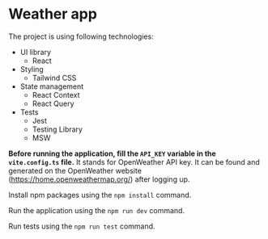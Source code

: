 # Weather app

The project is using following technologies:
- UI library
   - React
- Styling
  - Tailwind CSS
- State management
   - React Context
   - React Query
- Tests
   - Jest
   - Testing Library
   - MSW

**Before running the application, fill the `API_KEY` variable in the `vite.config.ts` file.**
It stands for OpenWeather API key.
It can be found and generated on the OpenWeather website (https://home.openweathermap.org/) after logging up.

Install npm packages using the `npm install` command.

Run the application using the `npm run dev` command.

Run tests using the `npm run test` command.
